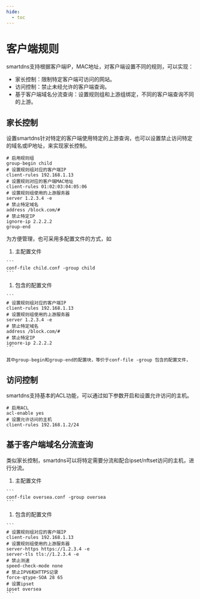 ```yaml
---
hide:
  - toc
---
```


# 客户端规则

smartdns支持根据客户端IP，MAC地址，对客户端设置不同的规则，可以实现：

  * 家长控制：限制特定客户端可访问的网站。
  * 访问控制：禁止未经允许的客户端查询。
  * 基于客户端域名分流查询：设置规则组和上游组绑定，不同的客户端查询不同的上游。

## 家长控制

  设置smartdns针对特定的客户端使用特定的上游查询，也可以设置禁止访问特定的域名或IP地址，来实现家长控制。

  ```
  # 启用规则组
  group-begin child
  # 设置规则组对应的客户端IP
  client-rules 192.168.1.13
  # 设置规则对应的客户端MAC地址
  client-rules 01:02:03:04:05:06
  # 设置规则组使用的上游服务器
  server 1.2.3.4 -e
  # 禁止特定域名
  address /block.com/#
  # 禁止特定IP
  ignore-ip 2.2.2.2
  group-end
  ```

为方便管理，也可采用多配置文件的方式，如

  1. 主配置文件

    ```
    conf-file child.conf -group child
    ```

  1. 包含的配置文件

    ```
    # 设置规则组对应的客户端IP
    client-rules 192.168.1.13
    # 设置规则组使用的上游服务器
    server 1.2.3.4 -e
    # 禁止特定域名
    address /block.com/#
    # 禁止特定IP
    ignore-ip 2.2.2.2
    ```

    其中group-begin和group-end的配置块，等价于conf-file -group 包含的配置文件，

## 访问控制

smartdns支持基本的ACL功能，可以通过如下参数开启和设置允许访问的主机。

```
# 启用ACL
acl-enable yes
# 设置允许访问的主机
client-rules 192.168.1.2/24
```

## 基于客户端域名分流查询

类似家长控制，smartdns可以将特定需要分流和配合ipset/nftset访问的主机，进行分流。

  1. 主配置文件

    ```
    conf-file oversea.conf -group oversea
    ```

  1. 包含的配置文件

    ```
    # 设置规则组对应的客户端IP
    client-rules 192.168.1.13
    # 设置规则组使用的上游服务器
    server-https https://1.2.3.4 -e
    server-tls tls://1.2.3.4 -e
    # 禁止测速
    speed-check-mode none
    # 禁止IPV6和HTTPS记录
    force-qtype-SOA 28 65
    # 设置ipset
    ipset oversea
    ```